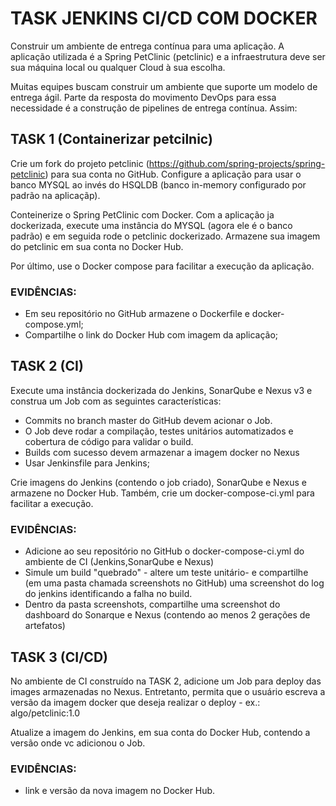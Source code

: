 # TASK JENKINS CI/CD COM DOCKER
Construir um ambiente de entrega contínua para uma aplicação. A aplicação utilizada é a 
Spring PetClinic (petclinic) e a infraestrutura deve ser sua máquina local ou qualquer 
Cloud à sua escolha.

Muitas equipes buscam construir um ambiente que suporte um modelo de entrega ágil. Parte da resposta
do movimento DevOps para essa necessidade é a construção de pipelines de entrega contínua. Assim:

## TASK 1 (Containerizar petcilnic)
Crie um fork do projeto petclinic (https://github.com/spring-projects/spring-petclinic) 
para sua conta no GitHub. Configure a aplicação para usar o banco MYSQL ao invés do HSQLDB (banco in-memory 
configurado por padrão na aplicaçãp).

Conteinerize o Spring PetClinic com Docker. Com a aplicação ja dockerizada, execute uma instância do MYSQL (agora ele é o banco padrão)
e em seguida rode o petclinic dockerizado. Armazene sua imagem do petclinic em sua conta no Docker Hub.

Por último, use o Docker compose para facilitar a execução da aplicação.

### EVIDÊNCIAS:
- Em seu repositório no GitHub armazene o Dockerfile e docker-compose.yml;
- Compartilhe o link do Docker Hub com imagem da aplicação;

## TASK 2 (CI)
Execute uma instância dockerizada do Jenkins, SonarQube e Nexus v3 e construa um Job com as seguintes características: 
- Commits no branch master do GitHub devem acionar o Job.
- O Job deve rodar a compilação, testes unitários automatizados e cobertura de código para validar o build.
- Builds com sucesso devem armazenar a imagem docker no Nexus
- Usar Jenkinsfile para Jenkins;

Crie imagens do Jenkins (contendo o job criado), SonarQube e Nexus e armazene no Docker Hub. Também, crie um 
docker-compose-ci.yml para facilitar a execução.

### EVIDÊNCIAS:
- Adicione ao seu repositório no GitHub o docker-compose-ci.yml do ambiente de CI (Jenkins,SonarQube e Nexus)
- Simule um build "quebrado" - altere um teste unitário- e compartilhe (em uma pasta chamada screenshots no GitHub) uma screenshot do log do jenkins identificando a falha no build.
- Dentro da pasta screenshots, compartilhe uma screenshot do dashboard do Sonarque e Nexus (contendo ao menos 2 gerações de artefatos)

## TASK 3 (CI/CD)
No ambiente de CI construído na TASK 2, adicione um Job para deploy das images armazenadas no Nexus. Entretanto, 
permita que o usuário escreva a versão da imagem docker que deseja realizar o deploy - ex.: algo/petclinic:1.0

Atualize a imagem do Jenkins, em sua conta do Docker Hub, contendo a versão onde vc adicionou o Job.

### EVIDÊNCIAS:
- link e versão da nova imagem no Docker Hub.
